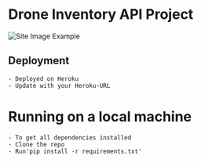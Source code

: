 # Drone Inventory API Project

![Site Image Example](https://github.com/jcnghm/flask_project_in_class_example/drone_inventory/static/images/drone-api-project.png)

## Deployment
    - Deployed on Heroku
    - Update with your Heroku-URL

# Running on a local machine
    - To get all dependencies installed
    - Clone the repo
    - Run'pip install -r requirements.txt'